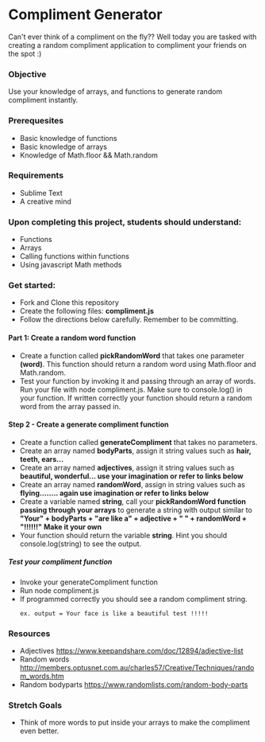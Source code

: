 # Compliment Generator

Can't ever think of a compliment on the fly?? Well today you are tasked with creating a random compliment application to compliment your friends on the spot :) 

### Objective

Use your knowledge of arrays, and functions to generate random compliment instantly.

### Prerequesites

- Basic knowledge of functions
- Basic knowledge of arrays
- Knowledge of Math.floor && Math.random
### Requirements

- Sublime Text
- A creative mind
### Upon completing this project, students should understand:

- Functions
- Arrays 
- Calling functions within functions
- Using javascript Math methods

### Get started:

- Fork and Clone this repository
- Create the following files: **compliment.js**
- Follow the directions below carefully. Remember to be committing.

#### Part 1: Create a random word function
- Create a function called **pickRandomWord** that takes one parameter **(word)**. This function should return a random word using Math.floor and Math.random.
- Test your function by invoking it and passing through an array of words. Run your file with node compliment.js. Make sure to console.log() in your function. If written correctly your function should return a random word from the array passed in.

#### Step 2 - Create a generate compliment function
- Create a function called **generateCompliment** that takes no parameters.
- Create an array named **bodyParts**, assign it string values such as **hair, teeth, ears...**
- Create an array named **adjectives**, assign it string values such as **beautiful, wonderful... use your imagination or refer to links below**
- Create an array named **randomWord**, assign in string values such as **flying........ again use imagination or refer to links below**
- Create a variable named **string**,  call your **pickRandomWord function passing through your arrays** to generate a string with output
  similar to **"Your" + bodyParts + "are like a" + adjective + " " + randomWord + "!!!!!!"** **Make it your own**
- Your function should return the variable **string**. Hint you should console.log(string) to see the output.

##### Test your compliment function
- Invoke your generateCompliment function
- Run node compliment.js
- If programmed correctly you should see a random compliment string.
  ```
  ex. output = Your face is like a beautiful test !!!!!
  ```
### Resources
- Adjectives https://www.keepandshare.com/doc/12894/adjective-list
- Random words http://members.optusnet.com.au/charles57/Creative/Techniques/random_words.htm
- Random bodyparts https://www.randomlists.com/random-body-parts
### Stretch Goals
- Think of more words to put inside your arrays to make the compliment even better.
